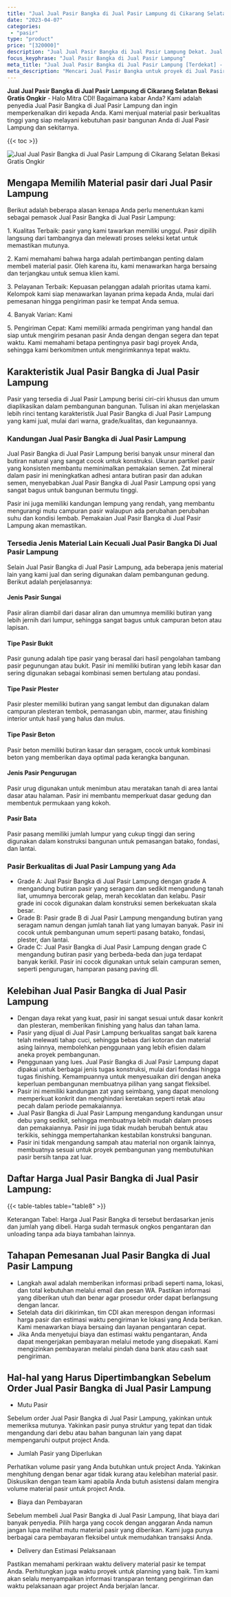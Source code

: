 ```yaml
---
title: "Jual Jual Pasir Bangka di Jual Pasir Lampung di Cikarang Selatan Bekasi Gratis Ongkir"
date: "2023-04-07"
categories:
 - "pasir"
type: "product"
price: "[320000]"
description: "Jual Jual Pasir Bangka di Jual Pasir Lampung Dekat. Jual Pasir Bangka ini sering dipakai dalam proyek konstruksi sebagai material adukan yang berkualitas dan halus. Kontak kami untuk mendapatkan informasi lebih lanjut."
focus_keyphrase: "Jual Pasir Bangka di Jual Pasir Lampung"
meta_title: "Jual Jual Pasir Bangka di Jual Pasir Lampung [Terdekat] - CDI"
meta_description: "Mencari Jual Pasir Bangka untuk proyek di Jual Pasir Lampung? Kami menyediakan Jual Pasir Bangka berkualitas untuk bahan campuran. Segera dapatkan penawaran terbaik."
---
```


**Jual Jual Pasir Bangka di Jual Pasir Lampung di Cikarang Selatan Bekasi Gratis Ongkir** - Halo Mitra CDI! Bagaimana kabar Anda? Kami adalah penyedia Jual Pasir Bangka di Jual Pasir Lampung dan ingin memperkenalkan diri kepada Anda. Kami menjual material pasir berkualitas tinggi yang siap melayani kebutuhan pasir bangunan Anda di Jual Pasir Lampung dan sekitarnya.

{{< toc >}}

![Jual Jual Pasir Bangka di Jual Pasir Lampung di Cikarang Selatan Bekasi Gratis Ongkir](/images/pasir/pasir-bangunan-15.jpg)

## Mengapa Memilih Material pasir dari Jual Pasir Lampung

Berikut adalah beberapa alasan kenapa Anda perlu menentukan kami sebagai pemasok Jual Pasir Bangka di Jual Pasir Lampung:

1\.  Kualitas Terbaik: pasir yang kami tawarkan memiliki unggul. Pasir dipilih langsung dari tambangnya dan melewati proses seleksi ketat untuk memastikan mutunya.

2\.  Kami memahami bahwa harga adalah pertimbangan penting dalam membeli material pasir. Oleh karena itu, kami menawarkan harga bersaing dan terjangkau untuk semua klien kami.

3\.  Pelayanan Terbaik: Kepuasan pelanggan adalah prioritas utama kami. Kelompok kami siap menawarkan layanan prima kepada Anda, mulai dari pemesanan hingga pengiriman pasir ke tempat Anda semua.

4\.  Banyak Varian: Kami

5\.  Pengiriman Cepat: Kami memiliki armada pengiriman yang handal dan siap untuk mengirim pesanan pasir Anda dengan dengan segera dan tepat waktu. Kami memahami betapa pentingnya pasir bagi proyek Anda, sehingga kami berkomitmen untuk mengirimkannya tepat waktu.

## Karakteristik Jual Pasir Bangka di Jual Pasir Lampung

Pasir yang tersedia di Jual Pasir Lampung berisi ciri-ciri khusus dan umum diaplikasikan dalam pembangunan bangunan. Tulisan ini akan menjelaskan lebih rinci tentang karakteristik Jual Pasir Bangka di Jual Pasir Lampung yang kami jual, mulai dari warna, grade/kualitas, dan kegunaannya.

### Kandungan Jual Pasir Bangka di Jual Pasir Lampung

Jual Pasir Bangka di Jual Pasir Lampung berisi banyak unsur mineral dan butiran natural yang sangat cocok untuk konstruksi. Ukuran partikel pasir yang konsisten membantu meminimalkan pemakaian semen. Zat mineral dalam pasir ini meningkatkan adhesi antara butiran pasir dan adukan semen, menyebabkan Jual Pasir Bangka di Jual Pasir Lampung opsi yang sangat bagus untuk bangunan bermutu tinggi.

Pasir ini juga memiliki kandungan lempung yang rendah, yang membantu mengurangi mutu campuran pasir walaupun ada perubahan perubahan suhu dan kondisi lembab. Pemakaian Jual Pasir Bangka di Jual Pasir Lampung akan memastikan.

### Tersedia Jenis Material Lain Kecuali Jual Pasir Bangka Di Jual Pasir Lampung

Selain Jual Pasir Bangka di Jual Pasir Lampung, ada beberapa jenis material lain yang kami jual dan sering digunakan dalam pembangunan gedung. Berikut adalah penjelasannya:

#### Jenis Pasir Sungai

Pasir aliran diambil dari dasar aliran dan umumnya memiliki butiran yang lebih jernih dari lumpur, sehingga sangat bagus untuk campuran beton atau lapisan.

#### Tipe Pasir Bukit

Pasir gunung adalah tipe pasir yang berasal dari hasil pengolahan tambang pasir pegunungan atau bukit. Pasir ini memiliki butiran yang lebih kasar dan sering digunakan sebagai kombinasi semen bertulang atau pondasi.

#### Tipe Pasir Plester

Pasir plester memiliki butiran yang sangat lembut dan digunakan dalam campuran plesteran tembok, pemasangan ubin, marmer, atau finishing interior untuk hasil yang halus dan mulus.

#### Tipe Pasir Beton

Pasir beton memiliki butiran kasar dan seragam, cocok untuk kombinasi beton yang memberikan daya optimal pada kerangka bangunan.

#### Jenis Pasir Pengurugan

Pasir urug digunakan untuk menimbun atau meratakan tanah di area lantai dasar atau halaman. Pasir ini membantu memperkuat dasar gedung dan membentuk permukaan yang kokoh.

#### Pasir Bata

Pasir pasang memiliki jumlah lumpur yang cukup tinggi dan sering digunakan dalam konstruksi bangunan untuk pemasangan batako, fondasi, dan lantai.

### Pasir Berkualitas di Jual Pasir Lampung yang Ada

*   Grade A: Jual Pasir Bangka di Jual Pasir Lampung dengan grade A mengandung butiran pasir yang seragam dan sedikit mengandung tanah liat, umumnya bercorak gelap, merah kecoklatan dan kelabu. Pasir grade ini cocok digunakan dalam konstruksi semen berkekuatan skala besar.
*   Grade B: Pasir grade B di Jual Pasir Lampung mengandung butiran yang seragam namun dengan jumlah tanah liat yang lumayan banyak. Pasir ini cocok untuk pembangunan umum seperti pasang batako, fondasi, plester, dan lantai.
*   Grade C: Jual Pasir Bangka di Jual Pasir Lampung dengan grade C mengandung butiran pasir yang berbeda-beda dan juga terdapat banyak kerikil. Pasir ini cocok digunakan untuk selain campuran semen, seperti pengurugan, hamparan pasang paving dll.

## Kelebihan Jual Pasir Bangka di Jual Pasir Lampung

*   Dengan daya rekat yang kuat, pasir ini sangat sesuai untuk dasar konkrit dan plesteran, memberikan finishing yang halus dan tahan lama.
*   Pasir yang dijual di Jual Pasir Lampung berkualitas sangat baik karena telah melewati tahap cuci, sehingga bebas dari kotoran dan material asing lainnya, membolehkan penggunaan yang lebih efisien dalam aneka proyek pembangunan.
*   Penggunaan yang lues. Jual Pasir Bangka di Jual Pasir Lampung dapat dipakai untuk berbagai jenis tugas konstruksi, mulai dari fondasi hingga tugas finishing. Kemampuannya untuk menyesuaikan diri dengan aneka keperluan pembangunan membuatnya pilihan yang sangat fleksibel.
*   Pasir ini memiliki kandungan zat yang seimbang, yang dapat menolong memperkuat konkrit dan menghindari keretakan seperti retak atau pecah dalam periode pemakaiannya.
*   Jual Pasir Bangka di Jual Pasir Lampung mengandung kandungan unsur debu yang sedikit, sehingga membuatnya lebih mudah dalam proses dan pemakaiannya. Pasir ini juga tidak mudah berubah bentuk atau terkikis, sehingga mempertahankan kestabilan konstruksi bangunan.
*   Pasir ini tidak mengandung sampah atau material non organik lainnya, membuatnya sesuai untuk proyek pembangunan yang membutuhkan pasir bersih tanpa zat luar.

## Daftar Harga Jual Pasir Bangka di Jual Pasir Lampung:

{{< table-tables table="table8" >}}

Keterangan Tabel: Harga Jual Pasir Bangka di tersebut berdasarkan jenis dan jumlah yang dibeli. Harga sudah termasuk ongkos pengantaran dan unloading tanpa ada biaya tambahan lainnya.

## Tahapan Pemesanan Jual Pasir Bangka di Jual Pasir Lampung

*   Langkah awal adalah memberikan informasi pribadi seperti nama, lokasi, dan total kebutuhan melalui email dan pesan WA. Pastikan informasi yang diberikan utuh dan benar agar prosedur order dapat berlangsung dengan lancar.
*   Setelah data diri dikirimkan, tim CDI akan merespon dengan informasi harga pasir dan estimasi waktu pengiriman ke lokasi yang Anda berikan. Kami menawarkan biaya bersaing dan layanan pengantaran cepat.
*   Jika Anda menyetujui biaya dan estimasi waktu pengantaran, Anda dapat mengerjakan pembayaran melalui metode yang disepakati. Kami mengizinkan pembayaran melalui pindah dana bank atau cash saat pengiriman.

## Hal-hal yang Harus Dipertimbangkan Sebelum Order Jual Pasir Bangka di Jual Pasir Lampung

*   Mutu Pasir

Sebelum order Jual Pasir Bangka di Jual Pasir Lampung, yakinkan untuk memeriksa mutunya. Yakinkan pasir punya struktur yang tepat dan tidak mengandung dari debu atau bahan bangunan lain yang dapat mempengaruhi output project Anda.
*   Jumlah Pasir yang Diperlukan

Perhatikan volume pasir yang Anda butuhkan untuk project Anda. Yakinkan menghitung dengan benar agar tidak kurang atau kelebihan material pasir. Diskusikan dengan team kami apabila Anda butuh asistensi dalam mengira volume material pasir untuk project Anda.
*   Biaya dan Pembayaran

Sebelum membeli Jual Pasir Bangka di Jual Pasir Lampung, lihat biaya dari banyak penyedia. Pilih harga yang cocok dengan anggaran Anda namun jangan lupa melihat mutu material pasir yang diberikan. Kami juga punya berbagai cara pembayaran fleksibel untuk memudahkan transaksi Anda.
*   Delivery dan Estimasi Pelaksanaan

Pastikan memahami perkiraan waktu delivery material pasir ke tempat Anda. Perhitungkan juga waktu proyek untuk planning yang baik. Tim kami akan selalu menyampaikan informasi transparan tentang pengiriman dan waktu pelaksanaan agar project Anda berjalan lancar.